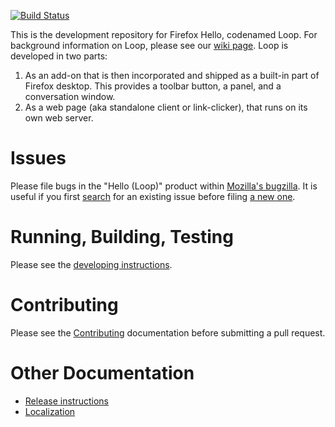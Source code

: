 [![Build Status](https://travis-ci.org/mozilla/loop.svg?branch=master)](https://travis-ci.org/mozilla/loop)

This is the development repository for Firefox Hello, codenamed Loop. For
background information on Loop, please see our
[wiki page](https://wiki.mozilla.org/Loop). Loop is developed in two parts:

1. As an add-on that is then incorporated and shipped as a built-in part of
Firefox desktop. This provides a toolbar button, a panel, and a conversation
window.
2. As a web page (aka standalone client or link-clicker), that runs on its own
web server.

Issues
======

Please file bugs in the "Hello (Loop)" product within
[Mozilla's bugzilla](https://bugzilla.mozilla.org). It is useful if you first
[search](https://bugzilla.mozilla.org/query.cgi?query_format=advanced&product=Hello%20%28Loop%29&resolution=---)
for an existing issue before filing [a new one](https://bugzilla.mozilla.org/enter_bug.cgi?form_name=enter_bug&product=Hello%20%28Loop%29).

Running, Building, Testing
==========================

Please see the [developing instructions](docs/Developing.md).

Contributing
============

Please see the [Contributing](CONTRIBUTING.md) documentation before
submitting a pull request.

Other Documentation
===================

* [Release instructions](docs/Releases.md)
* [Localization](docs/Localization.md)
